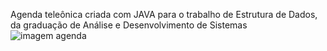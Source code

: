 Agenda teleônica criada com JAVA para o trabalho de Estrutura de Dados, da graduação de Análise e Desenvolvimento de Sistemas
![imagem agenda](https://user-images.githubusercontent.com/103389971/210070899-7918d57d-5a28-42c1-aee1-3399525cc7df.png)

